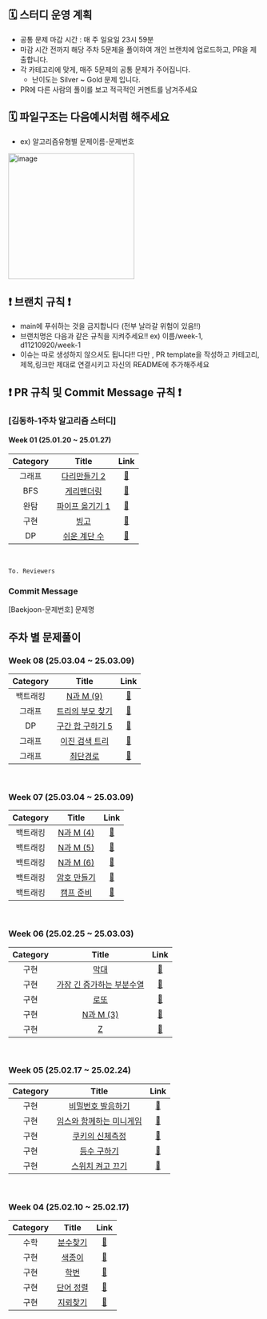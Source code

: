 
## 🗓️ 스터디 운영 계획
- 공통 문제 마감 시간 : 매 주 일요일 23시 59분
- 마감 시간 전까지 해당 주차 5문제을 풀이하여 개인 브랜치에 업로드하고, PR을 제출합니다.
- 각 카테고리에 맞게, 매주 5문제의 공통 문제가 주어집니다.
    - 난이도는 Silver ~ Gold 문제 입니다.
- PR에 다른 사람의 풀이를 보고 적극적인 커멘트를 남겨주세요

## 🗓️ 파일구조는 다음예시처럼 해주세요 
- ex) 알고리즘유형별 문제이름-문제번호
<img width="252" alt="image" src="https://github.com/user-attachments/assets/71a5fc6c-ca41-4eda-ab13-f5c806c1570c">

## ❗️ 브랜치 규칙 ❗️
- main에 푸쉬하는 것을 금지합니다 (전부 날라갈 위험이 있음!!)
- 브랜치명은 다음과 같은 규칙을 지켜주세요!! ex) 이름/week-1, d11210920/week-1
- 이슈는 따로 생성하지 않으셔도 됩니다!! 다만 , PR template을 작성하고 카테고리,제목,링크만 제대로 연결시키고 자신의 README에 추가해주세요
## ❗️ PR 규칙 및 Commit Message 규칙 ❗️
### [김동하-1주차 알고리즘 스터디] 
#### Week 01 (25.01.20 ~ 25.01.27)
| Category | Title | Link |
| :------: | :---: | :--: |
| 그래프 |  <a href="https://www.acmicpc.net/problem/17472">다리만들기 2</a> | <a href="">🔗</a> |
| BFS  |  <a href="https://www.acmicpc.net/problem/22856">게리맨더링</a> | <a href="">🔗</a> |
| 완탐 |  <a href="https://www.acmicpc.net/problem/17070">파이프 옮기기 1</a> | <a href="">🔗</a> |
| 구현 |  <a href="https://www.acmicpc.net/problem/2578">빙고</a> | <a href="">🔗</a> |
| DP |  <a href="https://www.acmicpc.net/problem/10844">쉬운 계단 수</a> | <a href="">🔗</a> |
<br>

```
To. Reviewers
```
### Commit Message
[Baekjoon-문제번호] 문제명

 
## 주차 별 문제풀이 

### Week 08 (25.03.04 ~ 25.03.09)
| Category | Title | Link |
| :------: | :---: | :--: |
| 백트래킹 |  <a href="https://www.acmicpc.net/problem/15663">N과 M (9)</a> | <a href="">🔗</a> |
| 그래프 |  <a href="https://www.acmicpc.net/problem/11725">트리의 부모 찾기| <a href="">🔗</a> |
| DP |  <a href="https://www.acmicpc.net/problem/11660">구간 합 구하기 5</a> | <a href="">🔗</a> |
| 그래프 |  <a href="https://www.acmicpc.net/problem/5639">이진 검색 트리</a> | <a href="">🔗</a> |
| 그래프 |  <a href="https://www.acmicpc.net/problem/1753">최단경로 </a> | <a href="">🔗</a> |
<br>

### Week 07 (25.03.04 ~ 25.03.09)
| Category | Title | Link |
| :------: | :---: | :--: |
| 백트래킹 |  <a href="https://www.acmicpc.net/problem/15652">N과 M (4)</a> | <a href="">🔗</a> |
| 백트래킹 |  <a href="https://www.acmicpc.net/problem/15654">N과 M (5)     | <a href="">🔗</a> |
| 백트래킹 |  <a href="https://www.acmicpc.net/problem/15655">N과 M (6)</a> | <a href="">🔗</a> |
| 백트래킹 |  <a href="https://www.acmicpc.net/problem/1759">암호 만들기</a> | <a href="">🔗</a> |
| 백트래킹 |  <a href="https://www.acmicpc.net/problem/16938">캠프 준비 </a> | <a href="">🔗</a> |
<br>

### Week 06 (25.02.25 ~ 25.03.03)
| Category | Title | Link |
| :------: | :---: | :--: |
| 구현 |  <a href="https://www.acmicpc.net/problem/1094">막대</a> | <a href="">🔗</a> |
| 구현 |  <a href="https://www.acmicpc.net/problem/11053">가장 긴 증가하는 부분수열</a> | <a href="">🔗</a> |
| 구현 |  <a href="https://www.acmicpc.net/problem/6603">로또 </a> | <a href="">🔗</a> |
| 구현 |  <a href="https://www.acmicpc.net/problem/15651">N과 M (3)</a> | <a href="">🔗</a> |
| 구현 |  <a href="https://www.acmicpc.net/problem/1074">Z </a> | <a href="">🔗</a> |
<br>

### Week 05 (25.02.17 ~ 25.02.24)
| Category | Title | Link |
| :------: | :---: | :--: |
| 구현 |  <a href="https://www.acmicpc.net/problem/4659">비밀번호 발음하기</a> | <a href="">🔗</a> |
| 구현 |  <a href="https://www.acmicpc.net/problem/25757">임스와 함께하는 미니게임</a> | <a href="">🔗</a> |
| 구현 |  <a href="https://www.acmicpc.net/problem/20125">쿠키의 신체측정 </a> | <a href="">🔗</a> |
| 구현 |  <a href="https://www.acmicpc.net/problem/1205">등수 구하기</a> | <a href="">🔗</a> |
| 구현 |  <a href="https://www.acmicpc.net/problem/1244">스위치 켜고 끄기 </a> | <a href="">🔗</a> |
<br>
 
### Week 04 (25.02.10 ~ 25.02.17)
| Category | Title | Link |
| :------: | :---: | :--: |
| 수학 |  <a href="https://www.acmicpc.net/problem/1193">분수찾기</a> | <a href="">🔗</a> |
| 구현 |  <a href="https://www.acmicpc.net/problem/2563">색종이</a> | <a href="">🔗</a> |
| 구현 |  <a href="https://www.acmicpc.net/problem/3711">학번 </a> | <a href="">🔗</a> |
| 구현 |  <a href="https://www.acmicpc.net/problem/1181">단어 정렬</a> | <a href="">🔗</a> |
| 구현 |  <a href="https://www.acmicpc.net/problem/4108">지뢰찾기 </a> | <a href="">🔗</a> |
<br>
